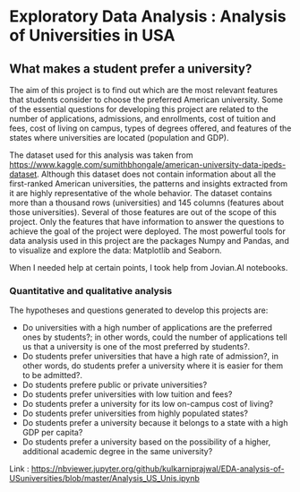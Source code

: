 # Exploratory Data Analysis : Analysis of Universities in USA
## What makes a student prefer a university?

The aim of this project is to find out which are the most relevant features that students consider to choose the preferred 
American university. Some of the essential questions for developing this project are related to the number of applications, admissions, 
and enrollments, cost of tuition and fees, cost of living on campus, types of degrees offered, and features of the states where universities 
are located (population and GDP).

The dataset used for this analysis was taken from https://www.kaggle.com/sumithbhongale/american-university-data-ipeds-dataset. Although this dataset does not contain information about all the first-ranked American universities, the patterns and insights extracted from it are highly representative of the whole behavior. The dataset contains more than a thousand rows (universities) and 145 columns (features about those universities). Several of those features are out of the scope of this project. Only the features that have information to answer the questions to achieve the goal of the project were deployed. The most powerful tools for data analysis used in this project are the packages Numpy and Pandas, and to visualize and explore the data: Matplotlib and Seaborn.

When I needed help at certain points, I took help from Jovian.AI notebooks. 

### Quantitative and qualitative analysis 

The hypotheses and questions generated to develop this projects are:

* Do universities with a high number of applications are the preferred ones by students?; in other words, could the number of applications tell us that a university is one of the most preferred by students?.
* Do students prefer universities that have a high rate of admission?, in other words, do students prefer a university where it is easier for them to be admitted?.
* Do students prefere public or private universities?
* Do students prefer universities with low tuition and fees?
* Do students prefer a university for its low on-campus cost of living?
* Do students prefer universities from highly populated states?
* Do students prefer a university because it belongs to a state with a high GDP per capita?
* Do students prefer a university based on the possibility of a higher, additional academic degree in the same university?

Link : https://nbviewer.jupyter.org/github/kulkarniprajwal/EDA-analysis-of-USuniversities/blob/master/Analysis_US_Unis.ipynb
